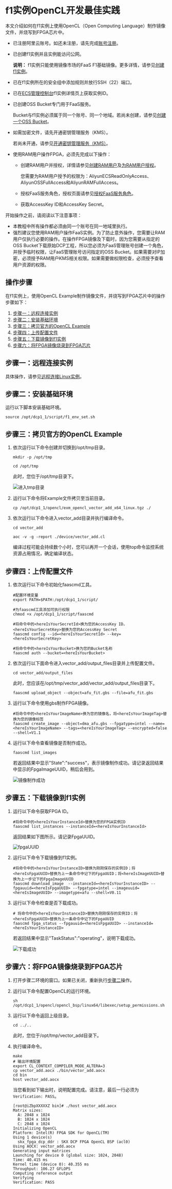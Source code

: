 # f1实例OpenCL开发最佳实践

本文介绍如何在f1实例上使用OpenCL（Open Computing Language）制作镜像文件，并烧写到FPGA芯片中。

-   已注册阿里云账号。如还未注册，请先完成[账号注册](https://account.alibabacloud.com/register/intl_register.htm)。
-   已创建f1实例并且实例能访问公网。

    **说明：** f1实例只能使用镜像市场的FaaS F1基础镜像。更多详情，请参见[创建f1实例](/intl.zh-CN/实例/选择实例规格/FPGA计算型/创建f1实例.md)。

-   已在f1实例所在的安全组中添加规则并放行SSH（22）端口。
-   已在[ECS管理控制台](https://ecs.console.aliyun.com/#/home)f1实例详情页上获取实例ID。
-   已创建OSS Bucket专门用于FaaS服务。

    Bucket与f1实例必须属于同一个账号、同一个地域。若尚未创建，请参见[创建一个OSS Bucket](/intl.zh-CN/快速入门/控制台快速入门/创建存储空间.md)。

-   如需加密文件，请先开通密钥管理服务（KMS）。

    若尚未开通，请参见[开通密钥管理服务（KMS）](/intl.zh-CN/快速入门/入门概述.md)。

-   使用RAM用户操作FPGA，必须先完成以下操作：
    -   创建RAM用户并授权，详情请参见[创建RAM用户](/intl.zh-CN/用户管理/创建RAM用户.md)及[为RAM用户授权](/intl.zh-CN/用户管理/为RAM用户授权.md)。

        您需要为RAM用户授予的权限为：AliyunECSReadOnlyAccess、AliyunOSSFullAccess和AliyunRAMFullAccess。

    -   授权FaaS服务角色，授权页面请参见[授权FaaS服务角色](https://ram.console.aliyun.com/#/role/authorize?request=%7B%22Requests%22%3A%20%7B%22request1%22%3A%20%7B%22RoleName%22%3A%20%22AliyunFAASDefaultRole%22%2C%20%22TemplateId%22%3A%20%22DefaultRole%22%7D%7D%2C%20%22ReturnUrl%22%3A%20%22https%3A//ecs.console.aliyun.com/%23/home%22%2C%20%22Service%22%3A%20%22FAAS%22%7D)。
    -   获取AccessKey ID和AccessKey Secret。

开始操作之前，请阅读以下注意事项：

-   本教程中所有操作都必须由同一个账号在同一地域里执行。
-   强烈建议您使用RAM用户操作FaaS实例。为了防止意外操作，您需要让RAM用户仅执行必要的操作。在操作FPGA镜像及下载时，因为您需要从指定的OSS Bucket下载原始DCP工程，所以您必须为FaaS管理账号创建一个角色，并授予临时权限，让FaaS管理账号访问指定的OSS Bucket。如果需要对IP加密，必须授予RAM用户KMS相关权限。如果需要做权限检查，必须授予查看用户资源的权限。

## 操作步骤

在f1实例上，使用OpenCL Example制作镜像文件，并烧写到FPGA芯片中的操作步骤如下：

1.  [步骤一：远程连接实例](#section_0xw_r1j_tak)
2.  [步骤二：安装基础环境](#section_gob_p8r_eox)
3.  [步骤三：拷贝官方的OpenCL Example](#section_jrm_tz5_d4k)
4.  [步骤四：上传配置文件](#section_hbq_4vp_q7d)
5.  [步骤五：下载镜像到f1实例](#section_nxl_txt_iep)
6.  [步骤六：将FPGA镜像烧录到FPGA芯片](#section_bcs_ojs_uae)

## 步骤一：远程连接实例

具体操作，请参见[远程连接Linux实例](/intl.zh-CN/实例/连接实例/使用第三方客户端工具连接实例/使用用户名密码验证连接Linux实例.md)。

## 步骤二：安装基础环境

运行以下脚本安装基础环境。

```
source /opt/dcp1_1/script/f1_env_set.sh
```

## 步骤三：拷贝官方的OpenCL Example

1.  依次运行以下命令创建并切换到/opt/tmp目录。

    ```
    mkdir -p /opt/tmp         
    ```

    ```
    cd /opt/tmp            
    ```

    此时，您位于/opt/tmp目录下。

    ![进入tmp目录](https://static-aliyun-doc.oss-accelerate.aliyuncs.com/assets/img/zh-CN/4775688951/p11994.png)

2.  运行以下命令将Example文件拷贝至当前目录。

    ```
    cp /opt/dcp1_1/opencl/exm_opencl_vector_add_x64_linux.tgz ./
    ```

3.  依次运行以下命令进入vector\_add目录并执行编译命令。

    ```
    cd vector_add             
    ```

    ```
    aoc -v -g -report ./device/vector_add.cl             
    ```

    编译过程可能会持续数个小时，您可以再开一个会话，使用top命令监控系统资源占用情况，确定编译状态。


## 步骤四：上传配置文件

1.  依次运行以下命令初始化faascmd工具。

    ```
    #配置环境变量
    export PATH=$PATH:/opt/dcp1_1/script/
    ```

    ```
    #为faascmd工具添加可执行权限
    chmod +x /opt/dcp1_1/script/faascmd
    ```

    ```
    #将命令中的<hereIsYourSecretId>换为您的AccessKey ID，<hereIsYourSecretKey>替换为您的AccessKey Secret
    faascmd config --id=<hereIsYourSecretId> --key=<hereIsYourSecretKey>
    ```

    ```
    #将命令中的<hereIsYourBucket>换为您的Bucket名称
    faascmd auth --bucket=<hereIsYourBucket>
    ```

2.  依次运行以下面命令进入vector\_add/output\_files目录并上传配置文件。

    ```
    cd vector_add/output_files         
    ```

    此时，您应该在/opt/tmp/vector\_add/vector\_add/output\_files目录下。

    ```
    faascmd upload_object --object=afu_fit.gbs --file=afu_fit.gbs           
    ```

3.  运行以下命令使用gbs制作FPGA镜像。

    ```
    #将命令中的<hereIsYourImageName>换为您的镜像名，将<hereIsYourImageTag>替换为您的镜像标签
    faascmd create_image --object=dma_afu.gbs --fpgatype=intel --name=<hereIsYourImageName> --tags=<hereIsYourImageTag> --encrypted=false --shell=V1.1             
    ```

4.  运行以下命令查看镜像是否制作成功。

    ```
    faascmd list_images
    ```

    若返回结果中显示"State":"success"，表示镜像制作成功。请记录返回结果中显示的FpgaImageUUID，稍后会用到。

    ![镜像制作成功](https://static-aliyun-doc.oss-accelerate.aliyuncs.com/assets/img/zh-CN/4775688951/p11996.png)


## 步骤五：下载镜像到f1实例

1.  运行以下命令获取FPGA ID。

    ```
    #将命令中的<hereIsYourInstanceId>替换为您的FPGA实例ID
    faascmd list_instances --instanceId=<hereIsYourInstanceId>                 
    ```

    返回结果如下图所示。请记录FpgaUUID。

    ![fpgaUUID](https://static-aliyun-doc.oss-accelerate.aliyuncs.com/assets/img/zh-CN/4775688951/p11997.png)

2.  运行以下命令下载镜像到f1实例。

    ```
    #将命令中的<hereIsYourInstanceID>替换为刚刚保存的实例ID；将<hereIsFpgaUUID>替换为上一条命令中记下的FpgaUUID；将<hereIsImageUUID>替换为上一步记下的FpgaImageUUID
    faascmd download_image  --instanceId=<hereIsYourInstanceID> --fpgauuid=<hereIsFpgaUUID> --fpgatype=intel --imageuuid=<hereIsImageUUID> --imagetype=afu --shell=V0.11                 
    ```

3.  运行以下命令检查是否下载成功。

    ```
    # 将命令中的<hereIsYourInstanceID>替换为刚刚保存的实例ID；将<hereIsFpgaUUID>替换为上一条命令中记下的FpgaUUID
    faascmd fpga_status --fpgauuid=<hereIsFpgaUUID> --instanceId=<hereIsYourInstanceID>            
    ```

    若返回结果中显示"TaskStatus":"operating"，说明下载成功。

    ![下载成功](https://static-aliyun-doc.oss-accelerate.aliyuncs.com/assets/img/zh-CN/4775688951/p11998.png)


## 步骤六：将FPGA镜像烧录到FPGA芯片

1.  打开步骤二环境的窗口。如果已关闭，重新执行[步骤二](#section_gob_p8r_eox)操作。

2.  运行以下命令配置OpenCL的运行环境。

    ```
    sh /opt/dcp1_1/opencl/opencl_bsp/linux64/libexec/setup_permissions.sh                 
    ```

3.  运行以下命令返回上级目录。

    ```
    cd ../..           
    ```

    此时，您位于/opt/tmp/vector\_add目录下。

4.  执行编译命令。

    ```
    make
    # 输出环境配置
    export CL_CONTEXT_COMPILER_MODE_ALTERA=3
    cp vector_add.aocx ./bin/vector_add.aocx
    cd bin
    host vector_add.aocx               
    ```

    当您看到如下输出时，说明配置完成。请注意，最后一行必须为`Verification: PASS`。

    ```
    [root@iZbpXXXXXZ bin]# ./host vector_add.aocx
    Matrix sizes:
      A: 2048 x 1024
      B: 1024 x 1024
      C: 2048 x 1024
    Initializing OpenCL
    Platform: Intel(R) FPGA SDK for OpenCL(TM)
    Using 1 device(s)
      skx_fpga_dcp_ddr : SKX DCP FPGA OpenCL BSP (acl0)
    Using AOCX: vector_add.aocx
    Generating input matrices
    Launching for device 0 (global size: 1024, 2048)
    Time: 40.415 ms
    Kernel time (device 0): 40.355 ms
    Throughput: 106.27 GFLOPS
    Computing reference output
    Verifying
    Verification: PASS             
    ```


